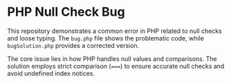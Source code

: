 # PHP Null Check Bug
This repository demonstrates a common error in PHP related to null checks and loose typing. The `bug.php` file shows the problematic code, while `bugSolution.php` provides a corrected version.

The core issue lies in how PHP handles null values and comparisons. The solution employs strict comparison (`===`) to ensure accurate null checks and avoid undefined index notices.
